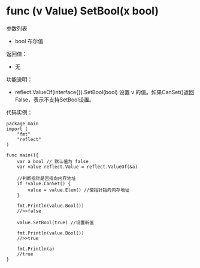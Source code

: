# func (v Value) SetBool(x bool)

参数列表

- bool 布尔值

返回值：

- 无

功能说明：

- reflect.ValueOf(interface{}).SetBool(bool) 设置 v 的值。如果CanSet()返回False，表示不支持SetBool设置。

代码实例：
	
	package main
	import (
	    "fmt"
	    "reflect"
	)
	
	func main(){
		var a bool // 默认值为 false
		var value reflect.Value = reflect.ValueOf(&a)
		
		//判断指针是否指向内存地址
		if !value.CanSet() {
			value = value.Elem() //使指针指向内存地址
		}
		
		fmt.Println(value.Bool())
		//>>false
		
		value.SetBool(true) //设置新值
		
		fmt.Println(value.Bool())
		//>>true
		
		fmt.Println(a)
		//true
	}
